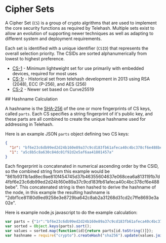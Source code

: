 Cipher Sets
===========

A Cipher Set (`CS`) is a group of crypto algrithms that are used to implement the core security functions as required by Telehash.  Multiple sets exist to allow an evolution of supporting newer techniques as well as adapting to different system and deployment requirements.

Each set is identified with a unique identifier (`CSID`) that represents the overall selection priority. The CSIDs are sorted alphanumerically from lowest to highest preference.

* [CS-1][] - Minimum lightweight set for use primarily with embedded devices, required for most uses
* [CS-1r][] - Historical set from telehash development in 2013 using RSA (2048), ECC (P-256), and AES (256)
* [CS-2][] - Newer set based on Curve25519

<a name="hashnames" />
## Hashname Calculation

A hashname is the [SHA-256][] of the one or more fingerprints of CS keys, called `parts`.  Each CS specifies a string fingerprint of it's public key, and these parts are all combined to create the unique hashname used for addressing in Telehash.

Here is an example JSON `parts` object defining two CS keys:

```json
{
  "1r": "bf6e23c6db99ed2d24b160e89a37c9cd183fb61afeca40c4bc378cf6e488bebe",
  "1": "a5c8b5c8a630c84dc01f92d2e5af6aa41801457a"
}
```

Each fingerprint is concatenated in numerical ascending order by the CSID, so the combined string from this example would be "861b9311b1ad8ec9ae810f454745d37b46355604637e068cea6a8131191b7d4fbf6e23c6db99ed2d24b160e89a37c9cd183fb61afeca40c4bc378cf6e488bebe". This concatenated string is then hashed to derive the hashname of the node, in this example the resulting hashname is "2dbf1ce81180d9ed9258e3e8729ba642c8ab2a31268d31cd2c7ffe8693e3a02e".

Here is example node.js javascript to do the example calculation:

```js
var parts = {"1r":"bf6e23c6db99ed2d24b160e89a37c9cd183fb61afeca40c4bc378cf6e488bebe","1":"a5c8b5c8a630c84dc01f92d2e5af6aa41801457a"};
var sorted = Object.keys(parts).sort();
var values = sorted.map(function(id){return parts[id.toString()]});
var hashname = require("crypto").createHash("sha256").update(values.join("")).digest("hex");
```


[sha-256]: https://en.wikipedia.org/wiki/SHA-2
[cs-1]: cipher_set_1.md
[cs-1r]: cipher_set_1r.md
[cs-2]: cipher_set_2.md
